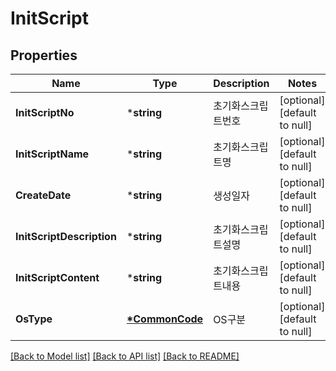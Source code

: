# InitScript

## Properties
Name | Type | Description | Notes
------------ | ------------- | ------------- | -------------
**InitScriptNo** | ***string** | 초기화스크립트번호 | [optional] [default to null]
**InitScriptName** | ***string** | 초기화스크립트명 | [optional] [default to null]
**CreateDate** | ***string** | 생성일자 | [optional] [default to null]
**InitScriptDescription** | ***string** | 초기화스크립트설명 | [optional] [default to null]
**InitScriptContent** | ***string** | 초기화스크립트내용 | [optional] [default to null]
**OsType** | **[*CommonCode](CommonCode.md)** | OS구분 | [optional] [default to null]

[[Back to Model list]](../README.md#documentation-for-models) [[Back to API list]](../README.md#documentation-for-api-endpoints) [[Back to README]](../README.md)


